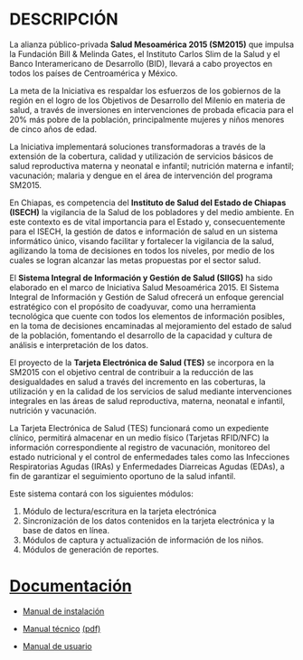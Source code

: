 # DESCRIPCIÓN

La alianza público-privada **Salud Mesoamérica 2015 (SM2015)** que impulsa la Fundación Bill & Melinda Gates, el Instituto Carlos Slim de la Salud y el Banco Interamericano de Desarrollo (BID), llevará a cabo proyectos en todos los países de Centroamérica y México.

La meta de la Iniciativa es respaldar los esfuerzos de los gobiernos de la región en el logro de los Objetivos de Desarrollo del Milenio en materia de salud, a través de inversiones en intervenciones de probada eficacia para el 20% más pobre de la población, principalmente mujeres y niños menores de cinco años de edad.
 
La Iniciativa implementará soluciones transformadoras a través de la extensión de la cobertura, calidad y utilización de servicios básicos de salud reproductiva materna y neonatal e infantil; nutrición materna e infantil; vacunación; malaria y dengue en el área de intervención del programa SM2015.

En Chiapas, es competencia del **Instituto de Salud del Estado de Chiapas (ISECH)** la vigilancia de la Salud de los pobladores y del medio ambiente. En este contexto es de vital importancia para el Estado y, consecuentemente para el ISECH, la gestión de datos e información de salud en un sistema informático único, visando facilitar y fortalecer la vigilancia de la salud, agilizando la toma de decisiones en todos los niveles, por medio de los cuales se logran alcanzar las metas propuestas por el sector salud. 

El **Sistema Integral de Información y Gestión de Salud (SIIGS)** ha sido elaborado en el marco de Iniciativa Salud Mesoamérica 2015. El Sistema Integral de Información y Gestión de Salud ofrecerá un enfoque gerencial estratégico con el propósito de coadyuvar, como una herramienta tecnológica que cuente con todos los elementos de información posibles, en la toma de decisiones encaminadas al mejoramiento del estado de salud de la población, fomentando el desarrollo de la capacidad y cultura de análisis e interpretación de los datos.

El proyecto de la **Tarjeta Electrónica de Salud (TES)** se incorpora en la SM2015 con el objetivo central de contribuir a la reducción de las desigualdades en salud a través del incremento en las coberturas, la utilización y en la calidad de los servicios de salud mediante intervenciones integrales en las áreas de salud reproductiva, materna, neonatal e infantil, nutrición y vacunación. 

La Tarjeta Electrónica de Salud (TES) funcionará como un expediente clínico, permitirá almacenar en un medio físico (Tarjetas RFID/NFC) la información correspondiente al registro de vacunación, monitoreo del estado nutricional y el control de enfermedades tales como las Infecciones Respiratorias Agudas (IRAs) y Enfermedades Diarreicas Agudas (EDAs), a fin de garantizar el seguimiento oportuno de la salud infantil.


Este sistema contará con los siguientes módulos:

1. Módulo de lectura/escritura en la tarjeta electrónica
2. Sincronización de los datos contenidos en la tarjeta electrónica y la base de datos en línea.
3. Módulos de captura y actualización de información de los niños.
4. Módulos de generación de reportes.


# [Documentación](https://github.com/schiapassm2015/SIIGS/tree/master/manuales)

* [Manual de instalación](https://github.com/schiapassm2015/SIIGS/blob/master/manuales/manual-tecnico/Contents/instalacion.md) 

* [Manual técnico](https://github.com/schiapassm2015/SIIGS/tree/master/manuales/manual-tecnico/) [(pdf)](https://github.com/schiapassm2015/SIIGS/tree/master/manuales/manual-tecnico/Output/print/book.pdf?raw=true)

* [Manual de usuario](https://github.com/schiapassm2015/SIIGS/tree/master/manuales/manual-de-usuario)